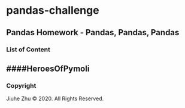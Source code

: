 # pandas-challenge
## Pandas Homework - Pandas, Pandas, Pandas
### List of Content
####HeroesOfPymoli
---
### Copyright
Jiuhe Zhu © 2020. All Rights Reserved.
